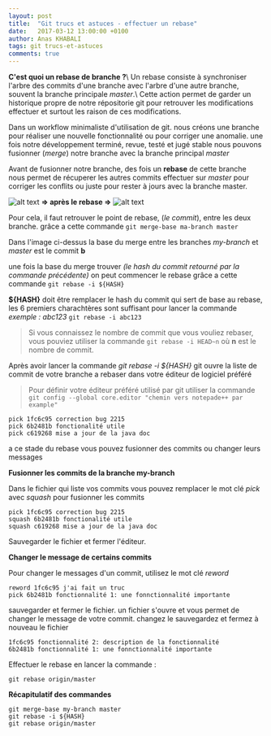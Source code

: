 ```yaml
---
layout: post
title:  "Git trucs et astuces - effectuer un rebase"
date:   2017-03-12 13:00:00 +0100
author: Anas KHABALI 
tags: git trucs-et-astuces
comments: true
---
```

__C'est quoi un rebase de branche ?__\\
Un rebase consiste à synchroniser l'arbre des commits d'une branche avec l'arbre d'une autre branche, souvent la branche principale *master*.\\
Cette action permet de garder un historique propre de notre répositorie git pour retrouver les modifications effectuer et surtout les raison de ces modifications.

Dans un workflow minimaliste d'utilisation de git. nous créons une branche pour réaliser une nouvelle fonctionnalité ou pour corriger une anomalie. une fois notre développement terminé, revue, testé et jugé stable nous pouvons fusionner (*merge*) notre branche avec la branche principal *master*

 Avant de fusionner notre branche, des fois un **rebase** de cette branche nous permet de récuperer les autres commits effectuer sur *master* pour corriger les conflits ou juste pour rester à jours avec la branche master.

![alt text][branche]  **=> après le rebase =>** ![alt text][branche-rebase]

Pour cela, il faut retrouver le point de rebase, (*le commit*), entre les deux branche. grâce a cette commande
`git merge-base ma-branch master`

Dans l'image ci-dessus la base du merge entre les branches *my-branch* et *master* est le commit **b**

une fois la base du merge trouver *(le hash du commit retourné par la commande précédente)* on peut commencer le rebase grâce a cette commande
`git rebase -i ${HASH}`

**${HASH}** doit être remplacer le hash du commit qui sert de base au rebase, les 6 premiers charachtères sont suffisant pour lancer la commande *exemple : abc123*
`git rebase -i abc123`

>Si vous connaissez le nombre de commit que vous vouliez rebaser, vous pouviez utiliser la commande
`git rebase -i HEAD~n` où **n** est le nombre de commit.

Après avoir lancer la commande *git rebase -i ${HASH}* git ouvre la liste de commit de votre branche a rebaser dans votre éditeur de logiciel préféré

>Pour définir votre éditeur préféré utilisé par git
utiliser la commande `git config --global core.editor "chemin vers notepade++ par example"`

```
pick 1fc6c95 correction bug 2215
pick 6b2481b fonctionalité utile
pick c619268 mise a jour de la java doc
```

a ce stade du rebase vous pouvez fusionner des commits ou changer leurs messages

**Fusionner les commits de la branche my-branch**

Dans le fichier qui liste vos commits vous pouvez remplacer le mot clé *pick* avec *squash* pour fusionner les commits

```
pick 1fc6c95 correction bug 2215
squash 6b2481b fonctionalité utile
squash c619268 mise a jour de la java doc
```
Sauvegarder le fichier et fermer l'éditeur.

**Changer le message de certains commits**

Pour changer le messages d'un commit, utilisez le mot clé *reword*

```
reword 1fc6c95 j'ai fait un truc
pick 6b2481b fonctionnalité 1: une fonnctionnalité importante
```

sauvegarder et fermer le fichier. un fichier s'ouvre et vous permet de changer le message de votre commit.
changez le sauvegardez et fermez à nouveau le fichier

```
1fc6c95 fonctionnalité 2: description de la fonctionnalité
6b2481b fonctionnalité 1: une fonnctionnalité importante
```

Effectuer le rebase en lancer la commande :

`git rebase origin/master`

**Récapitulatif des commandes**

```
git merge-base my-branch master
git rebase -i ${HASH}
git rebase origin/master
```

[branche]: {{site.baseurl}}/assets/images/git-branch.png "structure du repo git"
[branche-rebase]: {{site.baseurl}}/assets/images/git-rebase.png "structure du repo git après le rebase"
